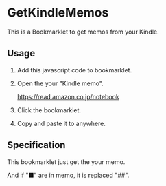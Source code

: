 # GetKindleMemos
This is a Bookmarklet to get memos from your Kindle.

## Usage
1. Add this javascript code to bookmarklet.
2. Open the your "Kindle memo".

	https://read.amazon.co.jp/notebook

4. Click the bookmarklet.
5. Copy and paste it to anywhere.

## Specification
This bookmarklet just get the your memo.

And if "■" are in memo, it is replaced "##".
